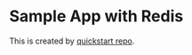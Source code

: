 # Sample App with Redis

This is created by [quickstart repo](https://github.com/belion-freee/quickstart).

